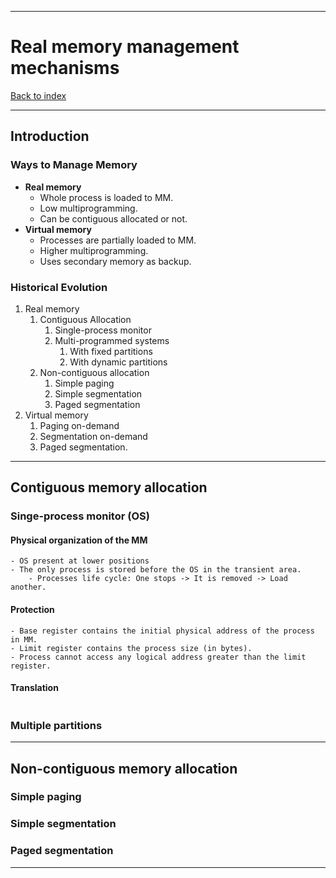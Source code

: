 
---
# Real memory management mechanisms

[Back to index](../index.md)

---
## Introduction
### Ways to Manage Memory
- **Real memory**
	- Whole process is loaded to MM.
	- Low multiprogramming.
	- Can be contiguous allocated or not.
- **Virtual memory**
	- Processes are partially loaded to MM.
	- Higher multiprogramming.
	- Uses secondary memory as backup.
### Historical Evolution
1. Real memory
	1. Contiguous Allocation
		1. Single-process monitor
		2. Multi-programmed systems
			1. With fixed partitions
			2. With dynamic partitions
	2. Non-contiguous allocation
		1. Simple paging
		2. Simple segmentation
		3. Paged segmentation
2. Virtual memory
	1. Paging on-demand
	2. Segmentation on-demand
	3. Paged segmentation.

---
## Contiguous memory allocation
### Singe-process monitor (OS)
#### Physical organization of the MM
	- OS present at lower positions
	- The only process is stored before the OS in the transient area.
		- Processes life cycle: One stops -> It is removed -> Load another.
#### Protection
	- Base register contains the initial physical address of the process in MM.
	- Limit register contains the process size (in bytes).
	- Process cannot access any logical address greater than the limit register.
#### Translation
```mermaid

```

### Multiple partitions


---
## Non-contiguous memory allocation
### Simple paging

### Simple segmentation

### Paged segmentation


---